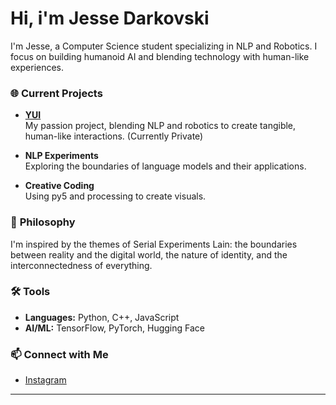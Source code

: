 # Hi, i'm Jesse Darkovski
I'm Jesse, a Computer Science student specializing in NLP and Robotics. I focus on building humanoid AI and blending technology with human-like experiences.

### 🌐 **Current Projects**

- **[YUI](https://github.com/jdarkovski/YUI)**  
  My passion project, blending NLP and robotics to create tangible, human-like interactions. (Currently Private)

- **NLP Experiments**  
  Exploring the boundaries of language models and their applications.

- **Creative Coding**  
  Using py5 and processing to create visuals.


### 🧠 **Philosophy**

I'm inspired by the themes of Serial Experiments Lain: the boundaries between reality and the digital world, the nature of identity, and the interconnectedness of everything.

### 🛠️ **Tools**

- **Languages:** Python, C++, JavaScript
- **AI/ML:** TensorFlow, PyTorch, Hugging Face

### 📫 **Connect with Me**

- [Instagram](https://www.instagram.com/jdarkovski/)

---



